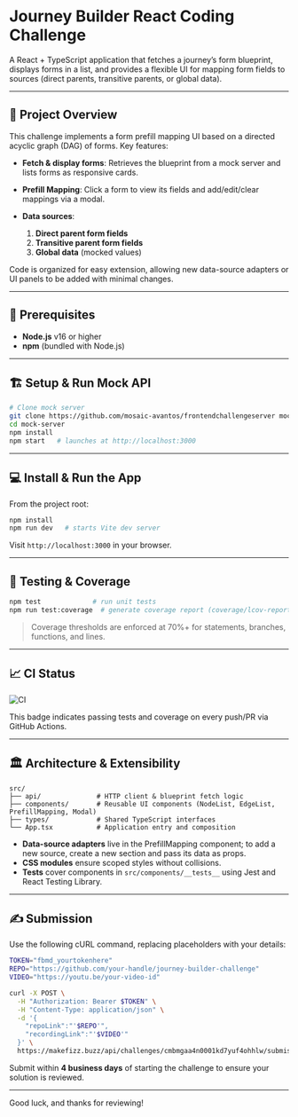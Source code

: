 # Journey Builder React Coding Challenge

A React + TypeScript application that fetches a journey’s form blueprint, displays forms in a list, and provides a flexible UI for mapping form fields to sources (direct parents, transitive parents, or global data).

---

## 🚀 Project Overview

This challenge implements a form prefill mapping UI based on a directed acyclic graph (DAG) of forms. Key features:

* **Fetch & display forms**: Retrieves the blueprint from a mock server and lists forms as responsive cards.
* **Prefill Mapping**: Click a form to view its fields and add/edit/clear mappings via a modal.
* **Data sources**:

  1. **Direct parent form fields**
  2. **Transitive parent form fields**
  3. **Global data** (mocked values)

Code is organized for easy extension, allowing new data-source adapters or UI panels to be added with minimal changes.

---

## 🔧 Prerequisites

* **Node.js** v16 or higher
* **npm** (bundled with Node.js)

---

## 🏗️ Setup & Run Mock API

```bash
# Clone mock server
git clone https://github.com/mosaic-avantos/frontendchallengeserver mock-server
cd mock-server
npm install
npm start   # launches at http://localhost:3000
```

---

## 💻 Install & Run the App

From the project root:

```bash
npm install
npm run dev   # starts Vite dev server
```

Visit `http://localhost:3000` in your browser.

---

## 🧪 Testing & Coverage

```bash
npm test             # run unit tests
npm run test:coverage  # generate coverage report (coverage/lcov-report)
```

> Coverage thresholds are enforced at 70%+ for statements, branches, functions, and lines.

---

## 📈 CI Status

![CI](https://github.com/your-handle/journey-builder-challenge/actions/workflows/ci.yml/badge.svg)

This badge indicates passing tests and coverage on every push/PR via GitHub Actions.

---

## 🏛️ Architecture & Extensibility

```
src/
├── api/              # HTTP client & blueprint fetch logic
├── components/       # Reusable UI components (NodeList, EdgeList, PrefillMapping, Modal)
├── types/            # Shared TypeScript interfaces
└── App.tsx           # Application entry and composition
```

* **Data-source adapters** live in the PrefillMapping component; to add a new source, create a new section and pass its data as props.
* **CSS modules** ensure scoped styles without collisions.
* **Tests** cover components in `src/components/__tests__` using Jest and React Testing Library.

---

## ✍️ Submission

Use the following cURL command, replacing placeholders with your details:

```bash
TOKEN="fbmd_yourtokenhere"
REPO="https://github.com/your-handle/journey-builder-challenge"
VIDEO="https://youtu.be/your-video-id"

curl -X POST \
  -H "Authorization: Bearer $TOKEN" \
  -H "Content-Type: application/json" \
  -d '{
    "repoLink":"'$REPO'",
    "recordingLink":"'$VIDEO'"
  }' \
  https://makefizz.buzz/api/challenges/cmbmgaa4n0001kd7yuf4ohhlw/submissions
```

Submit within **4 business days** of starting the challenge to ensure your solution is reviewed.

---

Good luck, and thanks for reviewing!
